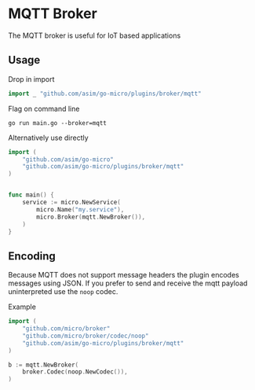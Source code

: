 # MQTT Broker

The MQTT broker is useful for IoT based applications

## Usage

Drop in import

```go
import _ "github.com/asim/go-micro/plugins/broker/mqtt"
```

Flag on command line

```shell
go run main.go --broker=mqtt
```

Alternatively use directly

```go
import (
	"github.com/asim/go-micro"
	"github.com/asim/go-micro/plugins/broker/mqtt"
)


func main() {
	service := micro.NewService(
		micro.Name("my.service"),
		micro.Broker(mqtt.NewBroker()),
	)
}
```

## Encoding

Because MQTT does not support message headers the plugin encodes messages using JSON. 
If you prefer to send and receive the mqtt payload uninterpreted use the `noop` codec.

Example

```go
import (
    "github.com/micro/broker"
    "github.com/micro/broker/codec/noop"
    "github.com/asim/go-micro/plugins/broker/mqtt"
)

b := mqtt.NewBroker(
    broker.Codec(noop.NewCodec()),
)
```
